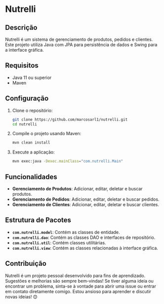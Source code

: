 
# Nutrelli

## Descrição

Nutrelli é um sistema de gerenciamento de produtos, pedidos e clientes. Este projeto utiliza Java com JPA para persistência de dados e Swing para a interface gráfica.

## Requisitos

- Java 11 ou superior
- Maven

## Configuração

1. Clone o repositório:
    ```sh
    git clone https://github.com/marcosarl1/nutrelli.git
    cd nutrelli
    ```

2. Compile o projeto usando Maven:
    ```sh
    mvn clean install
    ```

3. Execute a aplicação:
    ```sh
    mvn exec:java -Dexec.mainClass="com.nutrelli.Main"
    ```

## Funcionalidades

- **Gerenciamento de Produtos**: Adicionar, editar, deletar e buscar produtos.
- **Gerenciamento de Pedidos**: Adicionar, editar, deletar e buscar pedidos.
- **Gerenciamento de Clientes**: Adicionar, editar, deletar e buscar clientes.

## Estrutura de Pacotes

- **`com.nutrelli.model`**: Contém as classes de entidade.
- **`com.nutrelli.dao`**: Contém as classes DAO e interfaces de repositório.
- **`com.nutrelli.util`**: Contém classes utilitárias.
- **`com.nutrelli.view`**: Contém as classes relacionadas à interface gráfica.

## Contribuição

Nutrelli é um projeto pessoal desenvolvido para fins de aprendizado. Sugestões e melhorias são sempre bem-vindas! Se tiver alguma ideia ou encontrar um problema, sinta-se à vontade para abrir uma issue ou entrar em contato diretamente comigo. Estou ansioso para aprender e discutir novas ideias! 😊
